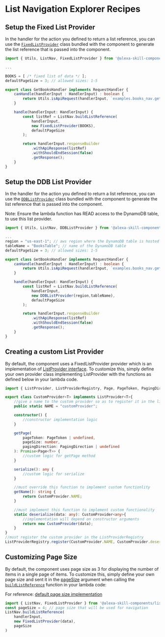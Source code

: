 # List Navigation Explorer Recipes

## Setup the Fixed List Provider
In the handler for the action you defined to return a list reference, you can use the [`FixedListProvider`](../REFERENCE.md#class-fixedlistprovider) class bundled with the component to generate the list reference that is passed into the component.

```typescript
import { Utils, ListNav, FixedListProvider } from '@alexa-skill-components/list-navigation';

...

BOOKS = [ /* fixed list of data */ ];
defaultPageSize = 3; // allowed sizes: 1-5

export class GetBooksHandler implements RequestHandler {
    canHandle(handlerInput : HandlerInput) : boolean {
        return Utils.isApiRequest(handlerInput, `examples.books_nav.getBooks`);
	}

    handle(handlerInput: HandlerInput) {
        const listRef = ListNav.buildListReference(
            handlerInput,
            new FixedListProvider(BOOKS),
            defaultPageSize
        );

        return handlerInput.responseBuilder
            .withApiResponse(listRef)
            .withShouldEndSession(false)
            .getResponse();
    }
}
```

## Setup the DDB List Provider
In the handler for the action you defined to return a list reference, you can use the [`DDBListProvider`](../REFERENCE.md#class-ddblistprovider) class bundled with the component to generate the list reference that is passed into the component.

Note: Ensure the lambda function has READ access to the DynamoDB table, to use this list provider.

```typescript
import { Utils, ListNav, DDBListProvider } from '@alexa-skill-components/list-navigation';

...
region = "us-east-1"; // aws region where the DynamoDB table is hosted
tableName = "BooksTable"; // name of the DynamoDB table
defaultPageSize = 3; // allowed sizes: 1-5

export class GetBooksHandler implements RequestHandler {
    canHandle(handlerInput : HandlerInput) : boolean {
        return Utils.isApiRequest(handlerInput, `examples.books_nav.getBooks`);
	}

    handle(handlerInput: HandlerInput) {
        const listRef = ListNav.buildListReference(
            handlerInput,
            new DDBListProvider(region,tableName),
            defaultPageSize
        );

        return handlerInput.responseBuilder
            .withApiResponse(listRef)
            .withShouldEndSession(false)
            .getResponse();
    }
}
```

## Creating a custom List Provider

By default, the component uses a FixedListProvider provider which is an implementation of [ListProvider interface](../REFERENCE.md#interface-listprovider). To customize this, simply define your own provider class implementing ListProvider with the functions as defined below in your lambda code.


```typescript
import { ListProvider, ListProviderRegistry, Page, PageToken, PagingDirection } from '../list-provider';

export class CustomProvider<T> implements ListProvider<T>{
    //give a name to the custom provider so as to register it in the list provider registry
    public static NAME = "customProvider";

    constructor() {
        //constructor implementation logic
    }

    getPage(
        pageToken: PageToken | undefined,
        pageSize: number,
        pagingDirection: PagingDirection | undefined
    ): Promise<Page<T>> {
        //custom logic for getPage method
    }

    serialize(): any {
        //custom logic for serialize
    }

    //must override this function to implement custom functionlity
    getName(): string {
        return CustomProvider.NAME;
    }

    //must implement this function to implement custom functionality
    static deserialize(data: any): CustomProvider<any>{
        //implementation will depend on constructor arguments
        return new CustomProvider(data);
    }
}
//must register the custom provider in the ListProviderRegistry
ListProviderRegistry.register(CustomProvider.NAME, CustomProvider.deserialize);
```

## Customizing Page Size

By default, the component uses page size as 3 for displaying the number of items in a single page of items. To 
customize this, simply define your own page size and sent it in the [pageSize](../REFERENCE.md#methods) argument when calling the [`buildListReference`](../REFERENCE.md#methods) function in your lambda code:

For reference: [default page size implementation](https://github.com/alexa/skill-components/blob/main/list-navigation/lambda/interface.ts#L60)

```typescript
import { ListNav, FixedListProvider } from '@alexa-skill-components/list-navigation';
const pageSize = 4; // page size that will be used for navigation
ListNav.buildListReference(
    handlerInput,
    new FixedListProvider(data),
    pageSize
)
```